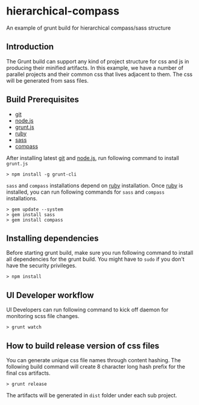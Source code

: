 hierarchical-compass
====================

An example of grunt build for hierarchical compass/sass structure

## Introduction
The Grunt build can support any kind of project structure for css and js in producing their minified artifacts. In this example, we have a number of parallel projects and their common css that lives adjacent to them. The css will be generated from sass files.

## Build Prerequisites
- [git][giturl]
- [node.js][nodejsurl]
- [grunt.js][gruntjsurl]
- [ruby][rubyurl]
- [sass][sassurl]
- [compass][compassurl]

After installing latest [git][giturl] and [node.js][nodejsurl], run following command to install `grunt.js`

```
> npm install -g grunt-cli
```

`sass` and `compass` installations depend on [ruby][rubyurl] installation. Once [ruby][rubyurl] is installed, you can run following commands for `sass` and `compass` installations.

```
> gem update --system
> gem install sass 
> gem install compass
```

## Installing dependencies
Before starting grunt build, make sure you run following command to install all dependencies for the grunt build. You might have to `sudo` if you don't have the security privileges.

```
> npm install
```

## UI Developer workflow
UI Developers can run following command to kick off daemon for monitoring scss file changes.

```
> grunt watch
```

## How to build release version of css files
You can generate unique css file names through content hashing. The following build command will create 8 character long hash prefix for the final css artifacts.

```
> grunt release
```

The artifacts will be generated in `dist` folder under each sub project.

[giturl]: http://git-scm.com/
[nodejsurl]: http://nodejs.org/
[gruntjsurl]: http://gruntjs.com/
[bowerjsurl]: http://twitter.github.com/bower/
[rubyurl]: http://www.ruby-lang.org/en/downloads/
[sassurl]: http://sass-lang.com/
[compassurl]: http://compass-style.org/install/
